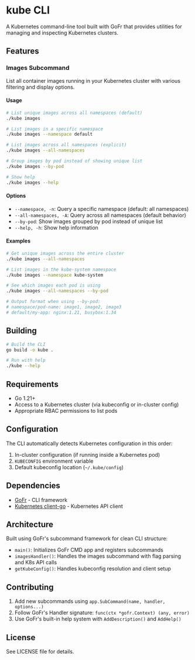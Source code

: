 # kube CLI

A Kubernetes command-line tool built with GoFr that provides utilities for managing and inspecting Kubernetes clusters.

## Features

### Images Subcommand

List all container images running in your Kubernetes cluster with various filtering and display options.

#### Usage

```bash
# List unique images across all namespaces (default)
./kube images

# List images in a specific namespace
./kube images --namespace default

# List images across all namespaces (explicit)
./kube images --all-namespaces

# Group images by pod instead of showing unique list
./kube images --by-pod

# Show help
./kube images --help
```

#### Options

- `--namespace, -n`: Query a specific namespace (default: all namespaces)
- `--all-namespaces, -A`: Query across all namespaces (default behavior)
- `--by-pod`: Show images grouped by pod instead of unique list
- `--help, -h`: Show help information

#### Examples

```bash
# Get unique images across the entire cluster
./kube images --all-namespaces

# List images in the kube-system namespace
./kube images --namespace kube-system

# See which images each pod is using
./kube images --all-namespaces --by-pod

# Output format when using --by-pod:
# namespace/pod-name: image1, image2, image3
# default/my-app: nginx:1.21, busybox:1.34
```

## Building

```bash
# Build the CLI
go build -o kube .

# Run with help
./kube --help
```

## Requirements

- Go 1.21+
- Access to a Kubernetes cluster (via kubeconfig or in-cluster config)
- Appropriate RBAC permissions to list pods

## Configuration

The CLI automatically detects Kubernetes configuration in this order:

1. In-cluster configuration (if running inside a Kubernetes pod)
2. `KUBECONFIG` environment variable
3. Default kubeconfig location (`~/.kube/config`)

## Dependencies

- [GoFr](https://gofr.dev/) - CLI framework
- [Kubernetes client-go](https://github.com/kubernetes/client-go) - Kubernetes API client

## Architecture

Built using GoFr's subcommand framework for clean CLI structure:

- `main()`: Initializes GoFr CMD app and registers subcommands
- `imagesHandler()`: Handles the images subcommand with flag parsing and K8s API calls
- `getKubeConfig()`: Handles kubeconfig resolution and client setup

## Contributing

1. Add new subcommands using `app.SubCommand(name, handler, options...)`
2. Follow GoFr's Handler signature: `func(ctx *gofr.Context) (any, error)`
3. Use GoFr's built-in help system with `AddDescription()` and `AddHelp()`

## License

See LICENSE file for details.
